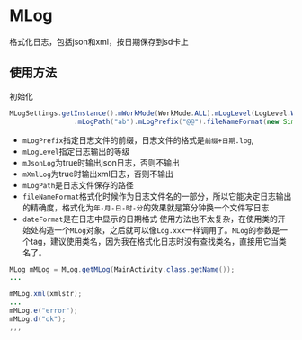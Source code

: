 # MLog
格式化日志，包括json和xml，按日期保存到sd卡上
## 使用方法
初始化
``` java
MLogSettings.getInstance().mWorkMode(WorkMode.ALL).mLogLevel(LogLevel.WARN).mJsonLog(true).mXmlLog(true)
                .mLogPath("ab").mLogPrefix("@@").fileNameFormat(new SimpleDateFormat("yyyy-MM-dd-HH"));
```
* `mLogPrefix`指定日志文件的前缀，日志文件的格式是`前缀+日期.log`,
* `mLogLevel`指定日志输出的等级
* `mJsonLog`为true时输出json日志，否则不输出
* `mXmlLog`为true时输出xml日志，否则不输出
* `mLogPath`是日志文件保存的路径
* `fileNameFormat`格式化时候作为日志文件名的一部分，所以它能决定日志输出的精确度，格式化为`年-月-日-时-分`的效果就是第分钟换一个文件写日志
* `dateFormat`是在日志中显示的日期格式
使用方法也不太复杂，在使用类的开始处构造一个`MLog`对象，之后就可以像`Log.xxx`一样调用了。`MLog`的参数是一个tag，建议使用类名，因为我在格式化日志时没有查找类名，直接用它当类名了。
``` java
MLog mMLog = MLog.getMLog(MainActivity.class.getName());
...

mMLog.xml(xmlstr);
...
mMLog.e("error");
mMLog.d("ok");
,,,
```
